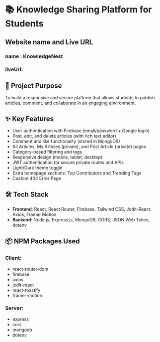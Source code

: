 # 📚 Knowledge Sharing Platform for Students

## Website name and Live URL
### name : KnowledgeNest
### liveUrl: 

## 🎯 Project Purpose
To build a responsive and secure platform that allows students to publish articles, comment, and collaborate in an engaging environment.

## ✨ Key Features

- User authentication with Firebase (email/password + Google login)
- Post, edit, and delete articles (with rich text editor)
- Comment and like functionality (stored in MongoDB)
- All Articles, My Articles (private), and Post Article (private) pages
- Category-based filtering and tags
- Responsive design (mobile, tablet, desktop)
- JWT authentication for secure private routes and APIs
- Light/Dark theme toggle
- Extra homepage sections: Top Contributors and Trending Tags
- Custom 404 Error Page

## 🛠️ Tech Stack

- **Frontend**: React, React Router, Firebase, Tailwind CSS, Jodit-React, Axios, Framer Motion
- **Backend**: Node.js, Express.js, MongoDB, CORS, JSON Web Token, dotenv

## 📦 NPM Packages Used

### Client:
- react-router-dom
- firebase
- axios
- jodit-react
- react-toastify
- framer-motion

### Server:
- express
- cors
- mongodb
- dotenv

